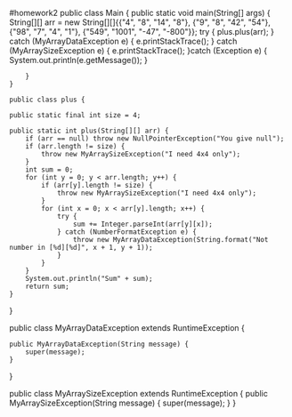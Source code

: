 #homework2
public class Main {
        public static void main(String[] args) {
            String[][] arr = new String[][]{{"4", "8", "14", "8"}, {"9", "8", "42", "54"}, {"98", "7", "4", "1"}, {"549", "1001", "-47", "-800"}};
            try {
                plus.plus(arr);
            } catch (MyArrayDataException e) {
                e.printStackTrace();
            } catch (MyArraySizeException e) {
                e.printStackTrace();
            }catch (Exception e) {
                System.out.println(e.getMessage());
            }

        }
    }
    
    public class plus {

    public static final int size = 4;

    public static int plus(String[][] arr) {
        if (arr == null) throw new NullPointerException("You give null");
        if (arr.length != size) {
            throw new MyArraySizeException("I need 4x4 only");
        }
        int sum = 0;
        for (int y = 0; y < arr.length; y++) {
            if (arr[y].length != size) {
                throw new MyArraySizeException("I need 4x4 only");
            }
            for (int x = 0; x < arr[y].length; x++) {
                try {
                    sum += Integer.parseInt(arr[y][x]);
                } catch (NumberFormatException e) {
                    throw new MyArrayDataException(String.format("Not number in [%d][%d]", x + 1, y + 1));
                }
            }
        }
        System.out.println("Sum" + sum);
        return sum;
    }

}

public class MyArrayDataException extends RuntimeException {

    public MyArrayDataException(String message) {
        super(message);
    }
}

public class MyArraySizeException extends RuntimeException {
        public MyArraySizeException(String message) {
            super(message);
        }
    }
